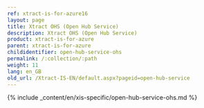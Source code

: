 ```yaml
---
ref: xtract-is-for-azure16
layout: page
title: Xtract OHS (Open Hub Service)
description: Xtract OHS (Open Hub Service)
product: xtract-is-for-azure
parent: xtract-is-for-azure
childidentifier: open-hub-service-ohs
permalink: /:collection/:path
weight: 11
lang: en_GB
old_url: /Xtract-IS-EN/default.aspx?pageid=open-hub-service
---
```

{% include _content/en/xis-specific/open-hub-service-ohs.md %}
